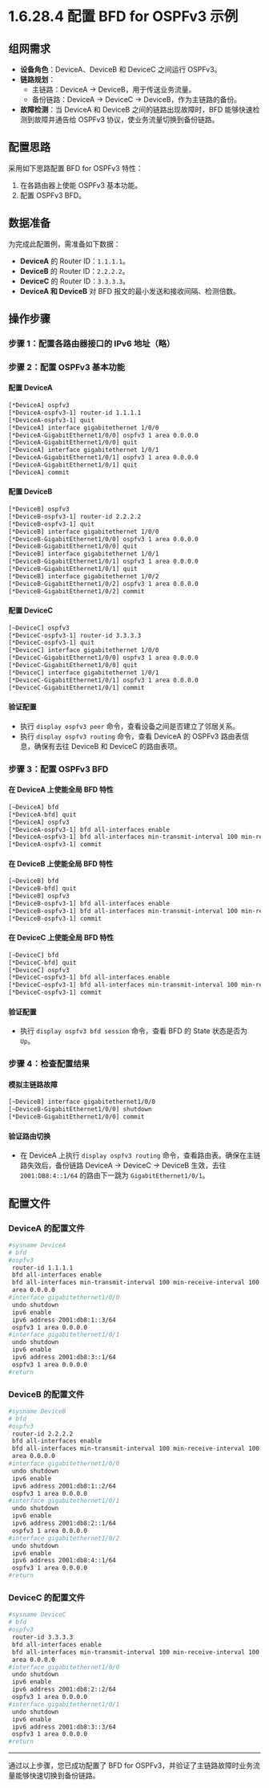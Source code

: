 # 1.6.28.4 配置 BFD for OSPFv3 示例

## 组网需求

- **设备角色**：DeviceA、DeviceB 和 DeviceC 之间运行 OSPFv3。
- **链路规划**：
  - 主链路：DeviceA → DeviceB，用于传送业务流量。
  - 备份链路：DeviceA → DeviceC → DeviceB，作为主链路的备份。
- **故障检测**：当 DeviceA 和 DeviceB 之间的链路出现故障时，BFD 能够快速检测到故障并通告给 OSPFv3 协议，使业务流量切换到备份链路。

## 配置思路

采用如下思路配置 BFD for OSPFv3 特性：

1. 在各路由器上使能 OSPFv3 基本功能。
2. 配置 OSPFv3 BFD。

## 数据准备

为完成此配置例，需准备如下数据：

- **DeviceA** 的 Router ID：`1.1.1.1`。
- **DeviceB** 的 Router ID：`2.2.2.2`。
- **DeviceC** 的 Router ID：`3.3.3.3`。
- **DeviceA 和 DeviceB** 对 BFD 报文的最小发送和接收间隔、检测倍数。

## 操作步骤

### 步骤 1：配置各路由器接口的 IPv6 地址（略）

### 步骤 2：配置 OSPFv3 基本功能

#### 配置 DeviceA

```bash
[*DeviceA] ospfv3
[*DeviceA-ospfv3-1] router-id 1.1.1.1
[*DeviceA-ospfv3-1] quit
[*DeviceA] interface gigabitethernet 1/0/0
[*DeviceA-GigabitEthernet1/0/0] ospfv3 1 area 0.0.0.0
[*DeviceA-GigabitEthernet1/0/0] quit
[*DeviceA] interface gigabitethernet 1/0/1
[*DeviceA-GigabitEthernet1/0/1] ospfv3 1 area 0.0.0.0
[*DeviceA-GigabitEthernet1/0/1] quit
[*DeviceA] commit
```

#### 配置 DeviceB

```bash
[*DeviceB] ospfv3
[*DeviceB-ospfv3-1] router-id 2.2.2.2
[*DeviceB-ospfv3-1] quit
[*DeviceB] interface gigabitethernet 1/0/0
[*DeviceB-GigabitEthernet1/0/0] ospfv3 1 area 0.0.0.0
[*DeviceB-GigabitEthernet1/0/0] quit
[*DeviceB] interface gigabitethernet 1/0/1
[*DeviceB-GigabitEthernet1/0/1] ospfv3 1 area 0.0.0.0
[*DeviceB-GigabitEthernet1/0/1] quit
[*DeviceB] interface gigabitethernet 1/0/2
[*DeviceB-GigabitEthernet1/0/2] ospfv3 1 area 0.0.0.0
[*DeviceB-GigabitEthernet1/0/2] commit
```

#### 配置 DeviceC

```bash
[~DeviceC] ospfv3
[*DeviceC-ospfv3-1] router-id 3.3.3.3
[*DeviceC-ospfv3-1] quit
[*DeviceC] interface gigabitethernet 1/0/0
[*DeviceC-GigabitEthernet1/0/0] ospfv3 1 area 0.0.0.0
[*DeviceC-GigabitEthernet1/0/0] quit
[*DeviceC] interface gigabitethernet 1/0/1
[*DeviceC-GigabitEthernet1/0/1] ospfv3 1 area 0.0.0.0
[*DeviceC-GigabitEthernet1/0/1] commit
```

#### 验证配置

- 执行 `display ospfv3 peer` 命令，查看设备之间是否建立了邻居关系。
- 执行 `display ospfv3 routing` 命令，查看 DeviceA 的 OSPFv3 路由表信息，确保有去往 DeviceB 和 DeviceC 的路由表项。

### 步骤 3：配置 OSPFv3 BFD

#### 在 DeviceA 上使能全局 BFD 特性

```bash
[~DeviceA] bfd
[*DeviceA-bfd] quit
[*DeviceA] ospfv3
[*DeviceA-ospfv3-1] bfd all-interfaces enable
[*DeviceA-ospfv3-1] bfd all-interfaces min-transmit-interval 100 min-receive-interval 100 detect-multiplier 3
[*DeviceA-ospfv3-1] commit
```

#### 在 DeviceB 上使能全局 BFD 特性

```bash
[~DeviceB] bfd
[*DeviceB-bfd] quit
[*DeviceB] ospfv3
[*DeviceB-ospfv3-1] bfd all-interfaces enable
[*DeviceB-ospfv3-1] bfd all-interfaces min-transmit-interval 100 min-receive-interval 100 detect-multiplier 3
[*DeviceB-ospfv3-1] commit
```

#### 在 DeviceC 上使能全局 BFD 特性

```bash
[~DeviceC] bfd
[*DeviceC-bfd] quit
[*DeviceC] ospfv3
[*DeviceC-ospfv3-1] bfd all-interfaces enable
[*DeviceC-ospfv3-1] bfd all-interfaces min-transmit-interval 100 min-receive-interval 100 detect-multiplier 3
[*DeviceC-ospfv3-1] commit
```

#### 验证配置

- 执行 `display ospfv3 bfd session` 命令，查看 BFD 的 State 状态是否为 `Up`。

### 步骤 4：检查配置结果

#### 模拟主链路故障

```bash
[~DeviceB] interface gigabitethernet1/0/0
[~DeviceB-GigabitEthernet1/0/0] shutdown
[*DeviceB-GigabitEthernet1/0/0] commit
```

#### 验证路由切换

- 在 DeviceA 上执行 `display ospfv3 routing` 命令，查看路由表。确保在主链路失效后，备份链路 DeviceA → DeviceC → DeviceB 生效，去往 `2001:DB8:4::1/64` 的路由下一跳为 `GigabitEthernet1/0/1`。

## 配置文件

### DeviceA 的配置文件

```bash
#sysname DeviceA
# bfd
#ospfv3
 router-id 1.1.1.1
 bfd all-interfaces enable
 bfd all-interfaces min-transmit-interval 100 min-receive-interval 100 detect-multiplier 3
 area 0.0.0.0
#interface gigabitethernet1/0/0
 undo shutdown
 ipv6 enable
 ipv6 address 2001:db8:1::3/64
 ospfv3 1 area 0.0.0.0
#interface gigabitethernet1/0/1
 undo shutdown
 ipv6 enable
 ipv6 address 2001:db8:3::1/64
 ospfv3 1 area 0.0.0.0
#return
```

### DeviceB 的配置文件

```bash
#sysname DeviceB
# bfd
#ospfv3
 router-id 2.2.2.2
 bfd all-interfaces enable
 bfd all-interfaces min-transmit-interval 100 min-receive-interval 100 detect-multiplier 3
 area 0.0.0.0
#interface gigabitethernet1/0/0
 undo shutdown
 ipv6 enable
 ipv6 address 2001:db8:1::2/64
 ospfv3 1 area 0.0.0.0
#interface gigabitethernet1/0/1
 undo shutdown
 ipv6 enable
 ipv6 address 2001:db8:2::1/64
 ospfv3 1 area 0.0.0.0
#interface gigabitethernet1/0/2
 undo shutdown
 ipv6 enable
 ipv6 address 2001:db8:4::1/64
 ospfv3 1 area 0.0.0.0
#return
```

### DeviceC 的配置文件

```bash
#sysname DeviceC
# bfd
#ospfv3
 router-id 3.3.3.3
 bfd all-interfaces enable
 bfd all-interfaces min-transmit-interval 100 min-receive-interval 100 detect-multiplier 3
 area 0.0.0.0
#interface gigabitethernet1/0/0
 undo shutdown
 ipv6 enable
 ipv6 address 2001:db8:2::2/64
 ospfv3 1 area 0.0.0.0
#interface gigabitethernet1/0/1
 undo shutdown
 ipv6 enable
 ipv6 address 2001:db8:3::3/64
 ospfv3 1 area 0.0.0.0
#return
```

---

通过以上步骤，您已成功配置了 BFD for OSPFv3，并验证了主链路故障时业务流量能够快速切换到备份链路。